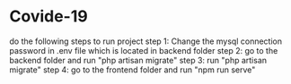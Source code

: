 # Covide-19

do the following steps to run project
step 1: Change the mysql connection password in .env file which is located in backend folder
step 2: go to the backend folder and run "php artisan migrate"
step 3: run "php artisan migrate"
step 4: go to the frontend folder and run "npm run serve"

